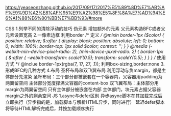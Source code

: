 https://yeaseonzhang.github.io/2017/09/17/2017%E5%89%8D%E7%AB%AF%E9%9D%A2%E8%AF%95%E9%A2%98%E5%8F%8A%E7%AD%94%E6%A1%88%E6%80%BB%E7%BB%93/#more

CSS
1.列举不同的清除浮动的技巧
伪元素
增加额外的元素
父元素构造BFC或者父元素设置宽高
2.一像素边框
利用border
    /* 定义 */
    @mixin border-1px ($color) {
        position: relative;
        &:after {
            display: block;
            position: absolute;
            left: 0;
            bottom: 0;
            width: 100%;
            border-top: 1px solid $color;
            context: '';
        }
    }
    <!--Retina屏幕-->
    @media (-webkit-min-device-pixel-radio: 2), (min-device-pixel-radio: 2) {
        border-1px {
            &:after {
            -webkit-transform: scaleY(0.5);
            transform: scaleY(0.5);
            }
        }
    }
    /* 使用方式 */
    @inclue border-1px(rgba(7, 17, 27, .1));
利用box-sizing,border:none
3.形成BFC的几种方式
4.布局
圣杯布局和双飞翼布局
利用浮动与负margin，都是主体部分先渲染
圣杯布局：三个部分都被嵌套在一个容器内，父容器用padding为两翼留空间
         主体部分宽度撑满父容器的content-box
双飞翼布局：主体部分用margin为两翼留空间
           只有主体部分被嵌套在内部
           主体部门，块元素占据父容器margin之外的剩余空间
JS
1.async与defer区别
异步async脚本在其加载完成后立即执行（异步指的是，加载脚本与解析HTML异步，同时进行）
延迟defer脚本将等待HTML解析完成后，并按加载顺序执行
